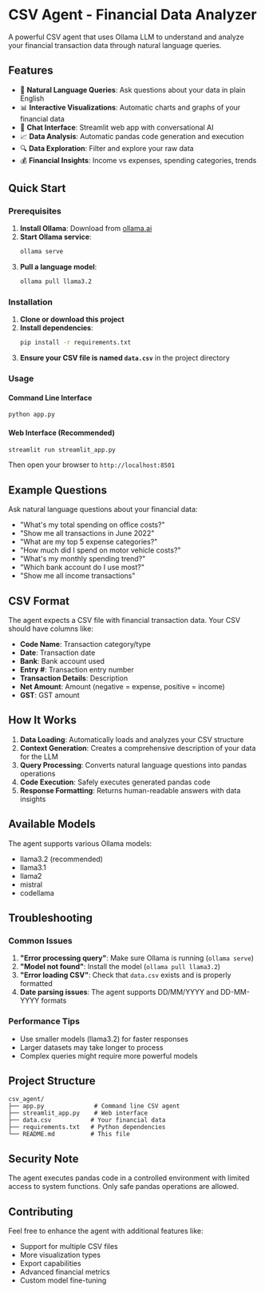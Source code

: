 # CSV Agent - Financial Data Analyzer

A powerful CSV agent that uses Ollama LLM to understand and analyze your financial transaction data through natural language queries.

## Features

-   🤖 **Natural Language Queries**: Ask questions about your data in plain English
-   📊 **Interactive Visualizations**: Automatic charts and graphs of your financial data
-   💬 **Chat Interface**: Streamlit web app with conversational AI
-   📈 **Data Analysis**: Automatic pandas code generation and execution
-   🔍 **Data Exploration**: Filter and explore your raw data
-   💰 **Financial Insights**: Income vs expenses, spending categories, trends

## Quick Start

### Prerequisites

1. **Install Ollama**: Download from [ollama.ai](https://ollama.ai)
2. **Start Ollama service**:
    ```bash
    ollama serve
    ```
3. **Pull a language model**:
    ```bash
    ollama pull llama3.2
    ```

### Installation

1. **Clone or download this project**
2. **Install dependencies**:
    ```bash
    pip install -r requirements.txt
    ```
3. **Ensure your CSV file is named `data.csv`** in the project directory

### Usage

#### Command Line Interface

```bash
python app.py
```

#### Web Interface (Recommended)

```bash
streamlit run streamlit_app.py
```

Then open your browser to `http://localhost:8501`

## Example Questions

Ask natural language questions about your financial data:

-   "What's my total spending on office costs?"
-   "Show me all transactions in June 2022"
-   "What are my top 5 expense categories?"
-   "How much did I spend on motor vehicle costs?"
-   "What's my monthly spending trend?"
-   "Which bank account do I use most?"
-   "Show me all income transactions"

## CSV Format

The agent expects a CSV file with financial transaction data. Your CSV should have columns like:

-   **Code Name**: Transaction category/type
-   **Date**: Transaction date
-   **Bank**: Bank account used
-   **Entry #**: Transaction entry number
-   **Transaction Details**: Description
-   **Net Amount**: Amount (negative = expense, positive = income)
-   **GST**: GST amount

## How It Works

1. **Data Loading**: Automatically loads and analyzes your CSV structure
2. **Context Generation**: Creates a comprehensive description of your data for the LLM
3. **Query Processing**: Converts natural language questions into pandas operations
4. **Code Execution**: Safely executes generated pandas code
5. **Response Formatting**: Returns human-readable answers with data insights

## Available Models

The agent supports various Ollama models:

-   llama3.2 (recommended)
-   llama3.1
-   llama2
-   mistral
-   codellama

## Troubleshooting

### Common Issues

1. **"Error processing query"**: Make sure Ollama is running (`ollama serve`)
2. **"Model not found"**: Install the model (`ollama pull llama3.2`)
3. **"Error loading CSV"**: Check that `data.csv` exists and is properly formatted
4. **Date parsing issues**: The agent supports DD/MM/YYYY and DD-MM-YYYY formats

### Performance Tips

-   Use smaller models (llama3.2) for faster responses
-   Larger datasets may take longer to process
-   Complex queries might require more powerful models

## Project Structure

```
csv_agent/
├── app.py              # Command line CSV agent
├── streamlit_app.py    # Web interface
├── data.csv           # Your financial data
├── requirements.txt   # Python dependencies
└── README.md          # This file
```

## Security Note

The agent executes pandas code in a controlled environment with limited access to system functions. Only safe pandas operations are allowed.

## Contributing

Feel free to enhance the agent with additional features like:

-   Support for multiple CSV files
-   More visualization types
-   Export capabilities
-   Advanced financial metrics
-   Custom model fine-tuning
